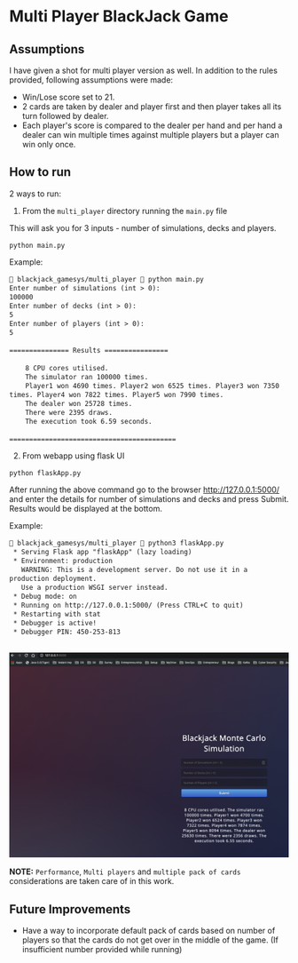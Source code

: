 # Multi Player BlackJack Game

## Assumptions

I have given a shot for multi player version as well. In addition to the rules provided, following assumptions were made:

- Win/Lose score set to 21.
- 2 cards are taken by dealer and player first and then player takes all its turn followed by dealer.
- Each player's score is compared to the dealer per hand and per hand a dealer can win multiple times against multiple players but a player can win only once.

## How to run

2 ways to run:

1. From the `multi_player` directory running the `main.py` file

This will ask you for 3 inputs - number of simulations, decks and players.

```shell
python main.py
```

Example:

```shell
 blackjack_gamesys/multi_player  python main.py          
Enter number of simulations (int > 0): 
100000
Enter number of decks (int > 0): 
5
Enter number of players (int > 0): 
5

=============== Results ================

    8 CPU cores utilised.
    The simulator ran 100000 times.
    Player1 won 4690 times. Player2 won 6525 times. Player3 won 7350 times. Player4 won 7822 times. Player5 won 7990 times. 
    The dealer won 25728 times.
    There were 2395 draws.
    The execution took 6.59 seconds.
    
==========================================
```

2. From webapp using flask UI

```shell
python flaskApp.py
```

After running the above command go to the browser http://127.0.0.1:5000/ and enter the details for number of simulations and decks and press Submit. Results would be displayed at the bottom.

Example:

```shell
 blackjack_gamesys/multi_player  python3 flaskApp.py
 * Serving Flask app "flaskApp" (lazy loading)
 * Environment: production
   WARNING: This is a development server. Do not use it in a production deployment.
   Use a production WSGI server instead.
 * Debug mode: on
 * Running on http://127.0.0.1:5000/ (Press CTRL+C to quit)
 * Restarting with stat
 * Debugger is active!
 * Debugger PIN: 450-253-813


```

![Flask Screenshot](multi_player/flask_screenshot.png)

**NOTE:** `Performance`, `Multi players` and `multiple pack of cards` considerations are taken care of in this work.

## Future Improvements

- Have a way to incorporate default pack of cards based on number of players so that the cards do not get over in the middle of the game. (If insufficient number provided while running)
